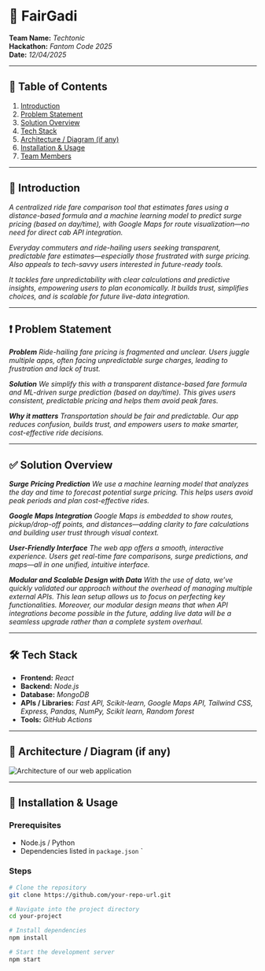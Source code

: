 # 🚀 FairGadi

**Team Name:** _Techtonic_  
**Hackathon:** _Fantom Code 2025_  
**Date:** _12/04/2025_

---

## 📖 Table of Contents

1. [Introduction](#-introduction)
2. [Problem Statement](#-problem-statement)
3. [Solution Overview](#-solution-overview)
4. [Tech Stack](#-tech-stack)
5. [Architecture / Diagram (if any)](#-architecture--diagram-if-any)
6. [Installation & Usage](#-installation--usage)
7. [Team Members](#-team-members)

---

## 🧠 Introduction

_A centralized ride fare comparison tool that estimates fares using a distance-based formula and a machine learning model to predict surge pricing (based on day/time), with Google Maps for route visualization—no need for direct cab API integration._

_Everyday commuters and ride-hailing users seeking transparent, predictable fare estimates—especially those frustrated with surge pricing. Also appeals to tech-savvy users interested in future-ready tools._

_It tackles fare unpredictability with clear calculations and predictive insights, empowering users to plan economically. It builds trust, simplifies choices, and is scalable for future live-data integration._

---

## ❗ Problem Statement

_**Problem**
Ride-hailing fare pricing is fragmented and unclear. Users juggle multiple apps, often facing unpredictable surge charges, leading to frustration and lack of trust._

_**Solution**
We simplify this with a transparent distance-based fare formula and ML-driven surge prediction (based on day/time). This gives users consistent, predictable pricing and helps them avoid peak fares._

_**Why it matters**
Transportation should be fair and predictable. Our app reduces confusion, builds trust, and empowers users to make smarter, cost-effective ride decisions._

---

## ✅ Solution Overview

_**Surge Pricing Prediction**
We use a machine learning model that analyzes the day and time to forecast potential surge pricing. This helps users avoid peak periods and plan cost-effective rides._

_**Google Maps Integration**
Google Maps is embedded to show routes, pickup/drop-off points, and distances—adding clarity to fare calculations and building user trust through visual context._

_**User-Friendly Interface**
The web app offers a smooth, interactive experience. Users get real-time fare comparisons, surge predictions, and maps—all in one unified, intuitive interface._

_**Modular and Scalable Design with Data**
With the use of data, we’ve quickly validated our approach without the overhead of managing multiple external APIs. This lean setup allows us to focus on perfecting key functionalities. Moreover, our modular design means that when API integrations become possible in the future, adding live data will be a seamless upgrade rather than a complete system overhaul._

---

## 🛠️ Tech Stack

- **Frontend:** _React_  
- **Backend:** _Node.js_  
- **Database:** _MongoDB_  
- **APIs / Libraries:** _Fast API, Scikit-learn, Google Maps API, Tailwind CSS, Express, Pandas, NumPy, Scikit learn, Random forest_  
- **Tools:** _GitHub Actions_

---

## 🧩 Architecture / Diagram (if any)
![Architecture of our web application](../FairGadi/frontend/src/assets/architecture.png)

---

## 🧪 Installation & Usage

### Prerequisites

- Node.js / Python 
- Dependencies listed in `package.json` `

### Steps

```bash
# Clone the repository
git clone https://github.com/your-repo-url.git

# Navigate into the project directory
cd your-project

# Install dependencies
npm install

# Start the development server
npm start

